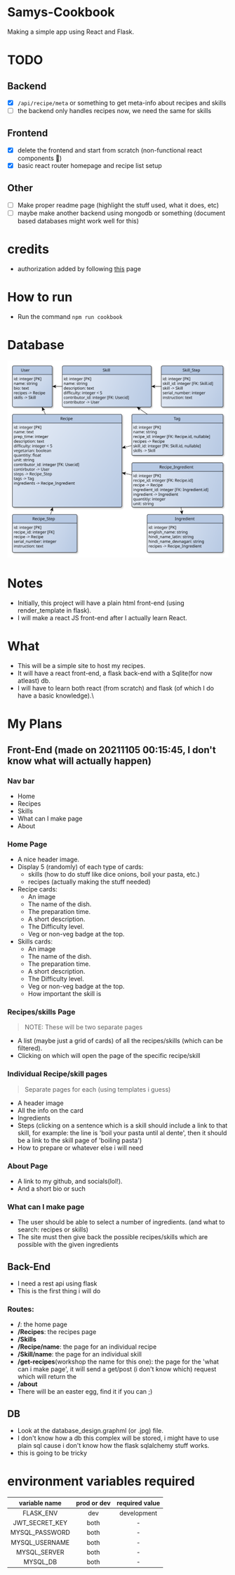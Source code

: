 # Samys-Cookbook

Making a simple app using React and Flask.

# TODO

## Backend

-   [x] `/api/recipe/meta` or something to get meta-info about recipes and
        skills
-   [ ] the backend only handles recipes now, we need the same for skills

## Frontend

-   [x] delete the frontend and start from scratch (non-functional react components 🤮)
-   [x] basic react router homepage and recipe list setup

## Other

-   [ ] Make proper readme page (highlight the stuff used, what it does, etc)
-   [ ] maybe make another backend using mongodb or something (document based databases might work well for this)

# credits

-   authorization added by following [this](https://dev.to/nagatodev/how-to-add-login-authentication-to-a-flask-and-react-application-23i7) page

# How to run

-   Run the command `npm run cookbook`

# Database

![](database-schema/databse-schema.svg)

# Notes

-   Initially, this project will have a plain html front-end (using
    render_template in flask).
-   I will make a react JS front-end after I actually learn React.

# What

-   This will be a simple site to host my recipes.
-   It will have a react front-end, a flask back-end with a Sqlite(for now
    atleast) db.
-   I will have to learn both react (from scratch) and flask (of which I do have
    a basic knowledge).\

# My Plans

## Front-End (made on 20211105 00:15:45, I don't know what will actually happen)

### Nav bar

-   Home
-   Recipes
-   Skills
-   What can I make page
-   About

### Home Page

-   A nice header image.
-   Display 5 (randomly) of each type of cards:
    -   skills (how to do stuff like dice onions, boil your pasta, etc.)
    -   recipes (actually making the stuff needed)
-   Recipe cards:
    -   An image
    -   The name of the dish.
    -   The preparation time.
    -   A short description.
    -   The Difficulty level.
    -   Veg or non-veg badge at the top.
-   Skills cards:
    -   An image
    -   The name of the dish.
    -   The preparation time.
    -   A short description.
    -   The Difficulty level.
    -   Veg or non-veg badge at the top.
    -   How important the skill is

### Recipes/skills Page

> NOTE: These will be two separate pages

-   A list (maybe just a grid of cards) of all the recipes/skills (which can be
    filtered).
-   Clicking on which will open the page of the specific recipe/skill

### Individual Recipe/skill pages

> Separate pages for each (using templates i guess)

-   A header image
-   All the info on the card
-   Ingredients
-   Steps (clicking on a sentence which is a skill should include a link to that
    skill, for example: the line is 'boil your pasta until al dente', then it
    should be a link to the skill page of 'boiling pasta')
-   How to prepare or whatever else i will need

### About Page

-   A link to my github, and socials(lol!).
-   And a short bio or such

### What can I make page

-   The user should be able to select a number of ingredients. (and what to
    search: recipes or skills)
-   The site must then give back the possible recipes/skills which are possible
    with the given ingredients

## Back-End

-   I need a rest api using flask
-   This is the first thing i will do

### Routes:

-   **/**: the home page
-   **/Recipes**: the recipes page
-   **/Skills**
-   **/Recipe/name**: the page for an individual recipe
-   **/Skill/name**: the page for an individual skill
-   **/get-recipes**(workshop the name for this one): the page for the 'what can
    i make page', it will send a get/post (i don't know which) request which
    will return the
-   **/about**
-   There will be an easter egg, find it if you can ;)

## DB

-   Look at the database_design.graphml (or .jpg) file.
-   I don't know how a db this complex will be stored, i might have to use plain
    sql cause i don't know how the flask sqlalchemy stuff works.
-   this is going to be tricky

# environment variables required

| variable name  | prod or dev | required value |
| :------------: | :---------: | :------------: |
|   FLASK_ENV    |     dev     |  development   |
| JWT_SECRET_KEY |    both     |       -        |
| MYSQL_PASSWORD |    both     |       -        |
| MYSQL_USERNAME |    both     |       -        |
|  MYSQL_SERVER  |    both     |       -        |
|    MYSQL_DB    |    both     |       -        |

